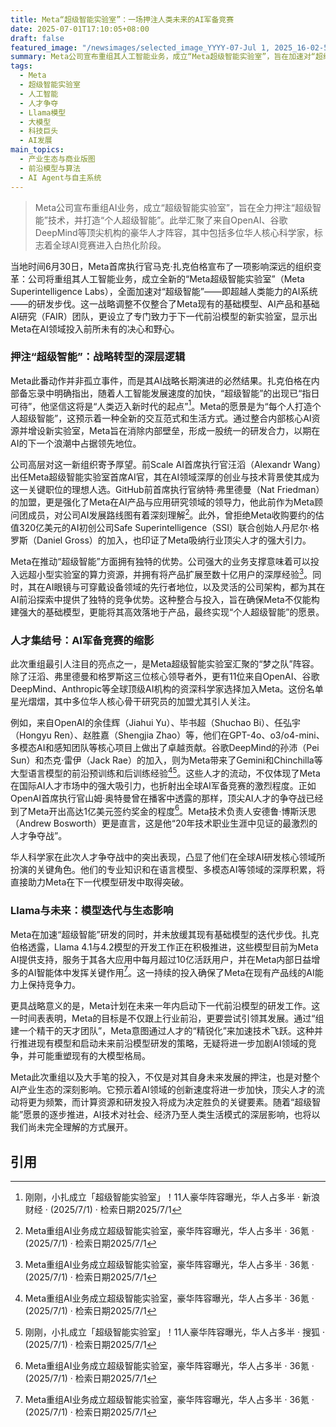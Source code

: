 ```yaml
---
title: Meta“超级智能实验室”：一场押注人类未来的AI军备竞赛
date: 2025-07-01T17:10:05+08:00
draft: false
featured_image: "/newsimages/selected_image_YYYY-07-Jul 1, 2025_16-02-59-666.jpg"
summary: Meta公司宣布重组其人工智能业务，成立“Meta超级智能实验室”，旨在加速对“超级智能”技术的研发，并致力于打造“个人超级智能”。新实验室由前Scale AI首席执行官汪滔和GitHub前首席执行官弗里德曼共同领导，并吸引了来自OpenAI、谷歌DeepMind等顶尖AI机构的11位科学家，其中包括多名华人骨干，体现了其在激烈人才争夺战中的强大吸引力。此举不仅标志着Meta在AI领域的大规模投入与战略转型，也将对全球AI竞赛格局产生深远影响。
tags: 
  - Meta
  - 超级智能实验室
  - 人工智能
  - 人才争夺
  - Llama模型
  - 大模型
  - 科技巨头
  - AI发展
main_topics: 
  - 产业生态与商业版图
  - 前沿模型与算法
  - AI Agent与自主系统
---
```


> Meta公司宣布重组AI业务，成立“超级智能实验室”，旨在全力押注“超级智能”技术，并打造“个人超级智能”。此举汇聚了来自OpenAI、谷歌DeepMind等顶尖机构的豪华人才阵容，其中包括多位华人核心科学家，标志着全球AI竞赛进入白热化阶段。

当地时间6月30日，Meta首席执行官马克·扎克伯格宣布了一项影响深远的组织变革：公司将重组其人工智能业务，成立全新的“Meta超级智能实验室”（Meta Superintelligence Labs），全面加速对“超级智能”——即超越人类能力的AI系统——的研发步伐。这一战略调整不仅整合了Meta现有的基础模型、AI产品和基础AI研究（FAIR）团队，更设立了专门致力于下一代前沿模型的新实验室，显示出Meta在AI领域投入前所未有的决心和野心。

### 押注“超级智能”：战略转型的深层逻辑

Meta此番动作并非孤立事件，而是其AI战略长期演进的必然结果。扎克伯格在内部备忘录中明确指出，随着人工智能发展速度的加快，“超级智能”的出现已“指日可待”，他坚信这将是“人类迈入新时代的起点”[^2]。Meta的愿景是为“每个人打造个人超级智能”，这预示着一种全新的交互范式和生活方式。通过整合内部核心AI资源并增设新实验室，Meta旨在消除内部壁垒，形成一股统一的研发合力，以期在AI的下一个浪潮中占据领先地位。

公司高层对这一新组织寄予厚望。前Scale AI首席执行官汪滔（Alexandr Wang）出任Meta超级智能实验室首席AI官，其在AI领域深厚的创业与技术背景使其成为这一关键职位的理想人选。GitHub前首席执行官纳特·弗里德曼（Nat Friedman）的加盟，更是强化了Meta在AI产品与应用研究领域的领导力，他此前作为Meta顾问团成员，对公司AI发展路线图有着深刻理解[^1]。此外，曾拒绝Meta收购要约的估值320亿美元的AI初创公司Safe Superintelligence（SSI）联合创始人丹尼尔·格罗斯（Daniel Gross）的加入，也印证了Meta吸纳行业顶尖人才的强大引力。

Meta在推动“超级智能”方面拥有独特的优势。公司强大的业务支撑意味着可以投入远超小型实验室的算力资源，并拥有将产品扩展至数十亿用户的深厚经验[^1]。同时，其在AI眼镜与可穿戴设备领域的先行者地位，以及灵活的公司架构，都为其在AI前沿探索中提供了独特的竞争优势。这种整合与投入，旨在确保Meta不仅能构建强大的基础模型，更能将其高效落地于产品，最终实现“个人超级智能”的愿景。

### 人才集结号：AI军备竞赛的缩影

此次重组最引人注目的亮点之一，是Meta超级智能实验室汇聚的“梦之队”阵容。除了汪滔、弗里德曼和格罗斯这三位核心领导者外，更有11位来自OpenAI、谷歌DeepMind、Anthropic等全球顶级AI机构的资深科学家选择加入Meta。这份名单星光熠熠，其中多位华人核心骨干研究员的加盟尤其引人关注。

例如，来自OpenAI的余佳辉（Jiahui Yu）、毕书超（Shuchao Bi）、任弘宇（Hongyu Ren）、赵胜嘉（Shengjia Zhao）等，他们在GPT-4o、o3/o4-mini、多模态AI和感知团队等核心项目上做出了卓越贡献。谷歌DeepMind的孙沛（Pei Sun）和杰克·雷伊（Jack Rae）的加入，则为Meta带来了Gemini和Chinchilla等大型语言模型的前沿预训练和后训练经验[^1][^3]。这些人才的流动，不仅体现了Meta在国际AI人才市场中的强大吸引力，也折射出全球AI军备竞赛的激烈程度。正如OpenAI首席执行官山姆·奥特曼曾在播客中透露的那样，顶尖AI人才的争夺战已经到了Meta开出高达1亿美元签约奖金的程度[^1]。Meta技术负责人安德鲁·博斯沃思（Andrew Bosworth）更是直言，这是他“20年技术职业生涯中见证的最激烈的人才争夺战”。

华人科学家在此次人才争夺战中的突出表现，凸显了他们在全球AI研发核心领域所扮演的关键角色。他们的专业知识和在语言模型、多模态AI等领域的深厚积累，将直接助力Meta在下一代模型研发中取得突破。

### Llama与未来：模型迭代与生态影响

Meta在加速“超级智能”研发的同时，并未放缓其现有基础模型的迭代步伐。扎克伯格透露，Llama 4.1与4.2模型的开发工作正在积极推进，这些模型目前为Meta AI提供支持，服务于其各大应用中每月超过10亿活跃用户，并在Meta内部日益增多的AI智能体中发挥关键作用[^1]。这一持续的投入确保了Meta在现有产品线的AI能力上保持竞争力。

更具战略意义的是，Meta计划在未来一年内启动下一代前沿模型的研发工作。这一时间表表明，Meta的目标是不仅跟上行业前沿，更要尝试引领其发展。通过“组建一个精干的天才团队”，Meta意图通过人才的“精锐化”来加速技术飞跃。这种并行推进现有模型和启动未来前沿模型研发的策略，无疑将进一步加剧AI领域的竞争，并可能重塑现有的大模型格局。

Meta此次重组以及大手笔的投入，不仅是对其自身未来发展的押注，也是对整个AI产业生态的深刻影响。它预示着AI领域的创新速度将进一步加快，顶尖人才的流动将更为频繁，而计算资源和研发投入将成为决定胜负的关键要素。随着“超级智能”愿景的逐步推进，AI技术对社会、经济乃至人类生活模式的深层影响，也将以我们尚未完全理解的方式展开。

## 引用
[^1]: Meta重组AI业务成立超级智能实验室，豪华阵容曝光，华人占多半 · 36氪 · (2025/7/1) · 检索日期2025/7/1
[^2]: 刚刚，小扎成立「超级智能实验室」！11人豪华阵容曝光，华人占多半 · 新浪财经 · (2025/7/1) · 检索日期2025/7/1
[^3]: 刚刚，小扎成立「超级智能实验室」！11人豪华阵容曝光，华人占多半 · 搜狐 · (2025/7/1) · 检索日期2025/7/1
[^4]: 小扎刚刚官宣超级智能AI 梦之队，华人占大半| 附11 人核心名单 - 爱范儿 · 爱范儿 · (2025/7/1) · 检索日期2025/7/1
[^5]: 本文来自“腾讯科技” · 腾讯科技 · 作者：无忌 (2025/7/1) · 检索日期2025/7/1
